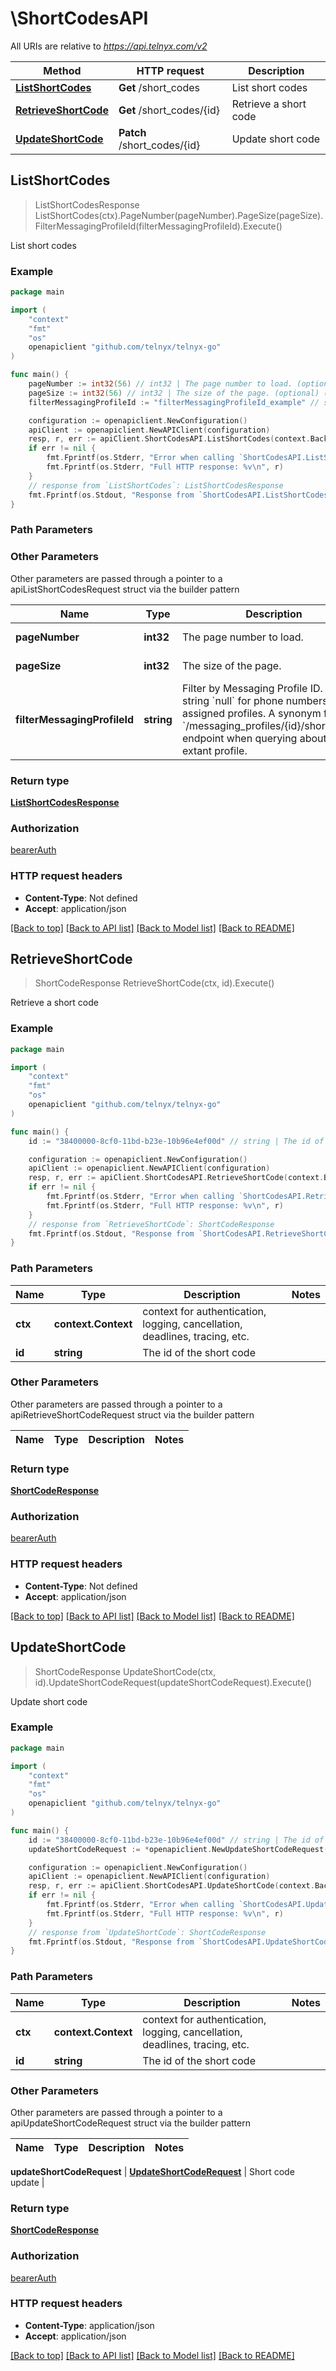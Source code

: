 # \ShortCodesAPI

All URIs are relative to *https://api.telnyx.com/v2*

Method | HTTP request | Description
------------- | ------------- | -------------
[**ListShortCodes**](ShortCodesAPI.md#ListShortCodes) | **Get** /short_codes | List short codes
[**RetrieveShortCode**](ShortCodesAPI.md#RetrieveShortCode) | **Get** /short_codes/{id} | Retrieve a short code
[**UpdateShortCode**](ShortCodesAPI.md#UpdateShortCode) | **Patch** /short_codes/{id} | Update short code



## ListShortCodes

> ListShortCodesResponse ListShortCodes(ctx).PageNumber(pageNumber).PageSize(pageSize).FilterMessagingProfileId(filterMessagingProfileId).Execute()

List short codes

### Example

```go
package main

import (
	"context"
	"fmt"
	"os"
	openapiclient "github.com/telnyx/telnyx-go"
)

func main() {
	pageNumber := int32(56) // int32 | The page number to load. (optional) (default to 1)
	pageSize := int32(56) // int32 | The size of the page. (optional) (default to 20)
	filterMessagingProfileId := "filterMessagingProfileId_example" // string | Filter by Messaging Profile ID. Use the string `null` for phone numbers without assigned profiles. A synonym for the `/messaging_profiles/{id}/short_codes` endpoint when querying about an extant profile. (optional)

	configuration := openapiclient.NewConfiguration()
	apiClient := openapiclient.NewAPIClient(configuration)
	resp, r, err := apiClient.ShortCodesAPI.ListShortCodes(context.Background()).PageNumber(pageNumber).PageSize(pageSize).FilterMessagingProfileId(filterMessagingProfileId).Execute()
	if err != nil {
		fmt.Fprintf(os.Stderr, "Error when calling `ShortCodesAPI.ListShortCodes``: %v\n", err)
		fmt.Fprintf(os.Stderr, "Full HTTP response: %v\n", r)
	}
	// response from `ListShortCodes`: ListShortCodesResponse
	fmt.Fprintf(os.Stdout, "Response from `ShortCodesAPI.ListShortCodes`: %v\n", resp)
}
```

### Path Parameters



### Other Parameters

Other parameters are passed through a pointer to a apiListShortCodesRequest struct via the builder pattern


Name | Type | Description  | Notes
------------- | ------------- | ------------- | -------------
 **pageNumber** | **int32** | The page number to load. | [default to 1]
 **pageSize** | **int32** | The size of the page. | [default to 20]
 **filterMessagingProfileId** | **string** | Filter by Messaging Profile ID. Use the string &#x60;null&#x60; for phone numbers without assigned profiles. A synonym for the &#x60;/messaging_profiles/{id}/short_codes&#x60; endpoint when querying about an extant profile. | 

### Return type

[**ListShortCodesResponse**](ListShortCodesResponse.md)

### Authorization

[bearerAuth](../README.md#bearerAuth)

### HTTP request headers

- **Content-Type**: Not defined
- **Accept**: application/json

[[Back to top]](#) [[Back to API list]](../README.md#documentation-for-api-endpoints)
[[Back to Model list]](../README.md#documentation-for-models)
[[Back to README]](../README.md)


## RetrieveShortCode

> ShortCodeResponse RetrieveShortCode(ctx, id).Execute()

Retrieve a short code

### Example

```go
package main

import (
	"context"
	"fmt"
	"os"
	openapiclient "github.com/telnyx/telnyx-go"
)

func main() {
	id := "38400000-8cf0-11bd-b23e-10b96e4ef00d" // string | The id of the short code

	configuration := openapiclient.NewConfiguration()
	apiClient := openapiclient.NewAPIClient(configuration)
	resp, r, err := apiClient.ShortCodesAPI.RetrieveShortCode(context.Background(), id).Execute()
	if err != nil {
		fmt.Fprintf(os.Stderr, "Error when calling `ShortCodesAPI.RetrieveShortCode``: %v\n", err)
		fmt.Fprintf(os.Stderr, "Full HTTP response: %v\n", r)
	}
	// response from `RetrieveShortCode`: ShortCodeResponse
	fmt.Fprintf(os.Stdout, "Response from `ShortCodesAPI.RetrieveShortCode`: %v\n", resp)
}
```

### Path Parameters


Name | Type | Description  | Notes
------------- | ------------- | ------------- | -------------
**ctx** | **context.Context** | context for authentication, logging, cancellation, deadlines, tracing, etc.
**id** | **string** | The id of the short code | 

### Other Parameters

Other parameters are passed through a pointer to a apiRetrieveShortCodeRequest struct via the builder pattern


Name | Type | Description  | Notes
------------- | ------------- | ------------- | -------------


### Return type

[**ShortCodeResponse**](ShortCodeResponse.md)

### Authorization

[bearerAuth](../README.md#bearerAuth)

### HTTP request headers

- **Content-Type**: Not defined
- **Accept**: application/json

[[Back to top]](#) [[Back to API list]](../README.md#documentation-for-api-endpoints)
[[Back to Model list]](../README.md#documentation-for-models)
[[Back to README]](../README.md)


## UpdateShortCode

> ShortCodeResponse UpdateShortCode(ctx, id).UpdateShortCodeRequest(updateShortCodeRequest).Execute()

Update short code



### Example

```go
package main

import (
	"context"
	"fmt"
	"os"
	openapiclient "github.com/telnyx/telnyx-go"
)

func main() {
	id := "38400000-8cf0-11bd-b23e-10b96e4ef00d" // string | The id of the short code
	updateShortCodeRequest := *openapiclient.NewUpdateShortCodeRequest("MessagingProfileId_example") // UpdateShortCodeRequest | Short code update

	configuration := openapiclient.NewConfiguration()
	apiClient := openapiclient.NewAPIClient(configuration)
	resp, r, err := apiClient.ShortCodesAPI.UpdateShortCode(context.Background(), id).UpdateShortCodeRequest(updateShortCodeRequest).Execute()
	if err != nil {
		fmt.Fprintf(os.Stderr, "Error when calling `ShortCodesAPI.UpdateShortCode``: %v\n", err)
		fmt.Fprintf(os.Stderr, "Full HTTP response: %v\n", r)
	}
	// response from `UpdateShortCode`: ShortCodeResponse
	fmt.Fprintf(os.Stdout, "Response from `ShortCodesAPI.UpdateShortCode`: %v\n", resp)
}
```

### Path Parameters


Name | Type | Description  | Notes
------------- | ------------- | ------------- | -------------
**ctx** | **context.Context** | context for authentication, logging, cancellation, deadlines, tracing, etc.
**id** | **string** | The id of the short code | 

### Other Parameters

Other parameters are passed through a pointer to a apiUpdateShortCodeRequest struct via the builder pattern


Name | Type | Description  | Notes
------------- | ------------- | ------------- | -------------

 **updateShortCodeRequest** | [**UpdateShortCodeRequest**](UpdateShortCodeRequest.md) | Short code update | 

### Return type

[**ShortCodeResponse**](ShortCodeResponse.md)

### Authorization

[bearerAuth](../README.md#bearerAuth)

### HTTP request headers

- **Content-Type**: application/json
- **Accept**: application/json

[[Back to top]](#) [[Back to API list]](../README.md#documentation-for-api-endpoints)
[[Back to Model list]](../README.md#documentation-for-models)
[[Back to README]](../README.md)

